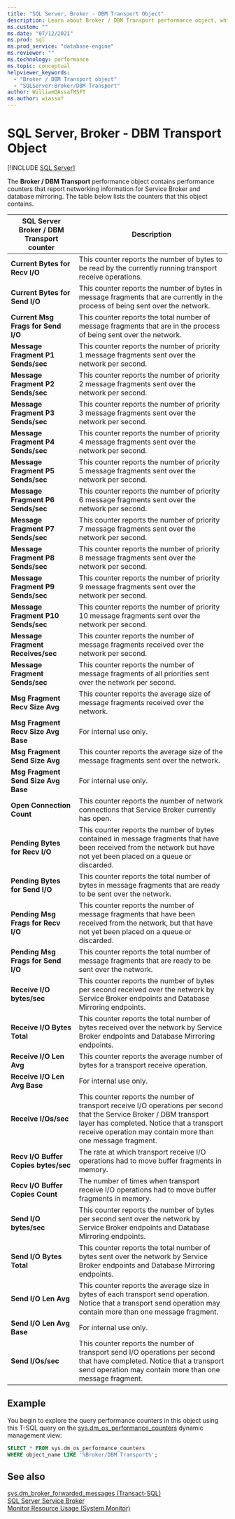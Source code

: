 ```yaml
---
title: "SQL Server, Broker - DBM Transport Object"
description: Learn about Broker / DBM Transport performance object, which contains performance counters for networking information for Service Broker and database mirroring.
ms.custom: ""
ms.date: "07/12/2021"
ms.prod: sql
ms.prod_service: "database-engine"
ms.reviewer: ""
ms.technology: performance
ms.topic: conceptual
helpviewer_keywords: 
  - "Broker / DBM Transport object"
  - "SQLServer:Broker/DBM Transport"
author: WilliamDAssafMSFT
ms.author: wiassaf
---
```

# SQL Server, Broker - DBM Transport Object
 [!INCLUDE [SQL Server](../../includes/applies-to-version/sqlserver.md)]

  The **Broker / DBM Transport** performance object contains performance counters that report networking information for Service Broker and database mirroring. The table below lists the counters that this object contains.  
  
|SQL Server Broker / DBM Transport counter|Description|  
|------------------------------------------------|-----------------|  
|**Current Bytes for Recv I/O**|This counter reports the number of bytes to be read by the currently running transport receive operations.|  
|**Current Bytes for Send I/O**|This counter reports the number of bytes in message fragments that are currently in the process of being sent over the network.|  
|**Current Msg Frags for Send I/O**|This counter reports the total number of message fragments that are in the process of being sent over the network.|  
|**Message Fragment P1 Sends/sec**|This counter reports the number of priority 1 message fragments sent over the network per second.|  
|**Message Fragment P2 Sends/sec**|This counter reports the number of priority 2 message fragments sent over the network per second.|  
|**Message Fragment P3 Sends/sec**|This counter reports the number of priority 3 message fragments sent over the network per second.|  
|**Message Fragment P4 Sends/sec**|This counter reports the number of priority 4 message fragments sent over the network per second.|  
|**Message Fragment P5 Sends/sec**|This counter reports the number of priority 5 message fragments sent over the network per second.|  
|**Message Fragment P6 Sends/sec**|This counter reports the number of priority 6 message fragments sent over the network per second.|  
|**Message Fragment P7 Sends/sec**|This counter reports the number of priority 7 message fragments sent over the network per second.|  
|**Message Fragment P8 Sends/sec**|This counter reports the number of priority 8 message fragments sent over the network per second.|  
|**Message Fragment P9 Sends/sec**|This counter reports the number of priority 9 message fragments sent over the network per second.|  
|**Message Fragment P10 Sends/sec**|This counter reports the number of priority 10 message fragments sent over the network per second.|  
|**Message Fragment Receives/sec**|This counter reports the number of message fragments received over the network per second.|   
|**Message Fragment Sends/sec**|This counter reports the number of message fragments of all priorities sent over the network per second.|  
|**Msg Fragment Recv Size Avg**|This counter reports the average size of message fragments received over the network.|  
|**Msg Fragment Recv Size Avg Base**|For internal use only.| 
|**Msg Fragment Send Size Avg**|This counter reports the average size of the message fragments sent over the network.|  
|**Msg Fragment Send Size Avg Base**|For internal use only.|
|**Open Connection Count**|This counter reports the number of network connections that Service Broker currently has open.|  
|**Pending Bytes for Recv I/O**|This counter reports the number of bytes contained in message fragments that have been received from the network but have not yet been placed on a queue or discarded.|  
|**Pending Bytes for Send I/O**|This counter reports the total number of bytes in message fragments that are ready to be sent over the network.|  
|**Pending Msg Frags for Recv I/O**|This counter reports the number of message fragments that have been received from the network, but that have not yet been placed on a queue or discarded.|  
|**Pending Msg Frags for Send I/O**|This counter reports the total number of message fragments that are ready to be sent over the network.|  
|**Receive I/O bytes/sec**|This counter reports the number of bytes per second received over the network by Service Broker endpoints and Database Mirroring endpoints.|  
|**Receive I/O Bytes Total**|This counter reports the total number of bytes received over the network by Service Broker endpoints and Database Mirroring endpoints.|  
|**Receive I/O Len Avg**|This counter reports the average number of bytes for a transport receive operation.|  
|**Receive I/O Len Avg Base**|For internal use only.|
|**Receive I/Os/sec**|This counter reports the number of transport receive I/O operations per second that the Service Broker / DBM transport layer has completed. Notice that a transport receive operation may contain more than one message fragment.|  
|**Recv I/O Buffer Copies bytes/sec**|The rate at which transport receive I/O operations had to move buffer fragments in memory.|
|**Recv I/O Buffer Copies Count**|The number of times when transport receive I/O operations had to move buffer fragments in memory.| 
|**Send I/O bytes/sec**|This counter reports the number of bytes per second sent over the network by Service Broker endpoints and Database Mirroring endpoints.|   
|**Send I/O Bytes Total**|This counter reports the total number of bytes sent over the network by Service Broker endpoints and Database Mirroring endpoints.| 
|**Send I/O Len Avg**|This counter reports the average size in bytes of each transport send operation. Notice that a transport send operation may contain more than one message fragment.|  
|**Send I/O Len Avg Base**|For internal use only.|
|**Send I/Os/sec**|This counter reports the number of transport send I/O operations per second that have completed. Notice that a transport send operation may contain more than one message fragment.|  
  
  
## Example

You begin to explore the query performance counters in this object using this T-SQL query on the [sys.dm_os_performance_counters](../system-dynamic-management-views/sys-dm-os-performance-counters-transact-sql.md) dynamic management view:

```sql
SELECT * FROM sys.dm_os_performance_counters
WHERE object_name LIKE '%Broker/DBM Transport%';
```  

## See also  
 [sys.dm_broker_forwarded_messages &#40;Transact-SQL&#41;](../../relational-databases/system-dynamic-management-views/sys-dm-broker-forwarded-messages-transact-sql.md)   
 [SQL Server Service Broker](../../database-engine/configure-windows/sql-server-service-broker.md)   
 [Monitor Resource Usage &#40;System Monitor&#41;](../../relational-databases/performance-monitor/monitor-resource-usage-system-monitor.md)  
  
  
